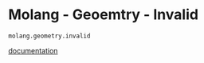 # Molang - Geoemtry - Invalid

`molang.geometry.invalid`

[documentation](https://docs.microsoft.com/en-us/minecraft/creator/reference/content/molangreference/examples/molangconcepts/domainexamples)
